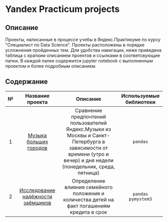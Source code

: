 # Yandex Practicum projects

## Описание
Проекты, написанные в процессе учебы в Яндекс.Практикуме по курсу "Специалист по Data Science". Проекты расположены в порядке усложнения пройденных тем. Для удобства навигации, ниже приведена таблица с кратким описанием проектов и ссылками в соответсвующие папки. В каждой папке содержится jupyter notebook с выполненным проектом и более подробным описанием.

## Содержание
| № | Название проекта | Описание | Используемые библиотеки | 
| :----------------------: | :----------------------: | :----------------------: | :----------------------: |
| 1 | [Музыка больших городов](1_basics) | Сравнение предпочтений пользователей Яндекс.Музыки из Москвы и Санкт-Петербурга в зависимости от времени (утро и вечер) и дня недели (понедельник, среда, пятница)| `pandas` |
| 2 | [Исследование надёжности заёмщиков](3_preprocessing) | Определение влияния семейного положения и количества детей на факт погашениям кредита в срок | `pandas` `pymystem3` |

